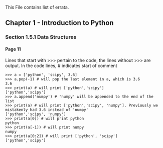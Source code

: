This File contains list of errata. 

## Chapter 1 - Introduction to Python 
### Section 1.5.1 Data Structures 
#### Page 11 
Lines that start with >>> pertain to the code, the lines without >>> are output. In the code lines, # indicates start of comment

```
>>> a = ['python', 'scipy', 3.6]
>>> a.pop(-1) # will pop the last element in a, which is 3.6
3.6 
>>> print(a) # will print ['python','scipy']
['python','scipy']
>>> a.append('numpy') # 'numpy' will be appended to the end of the list
>>> print(a) # will print ['python','scipy', 'numpy']. Previously we mistakenly had 3.6 instead of 'numpy'
['python','scipy', 'numpy']
>>> print(a[0]) # will print python
python
>>> print(a[-1]) # will print numpy
numpy
>>> print(a[0:2]) # will print ['python', 'scipy']
['python','scipy']
```

